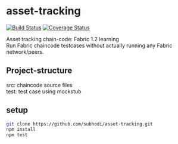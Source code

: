 # asset-tracking
[![Build Status](https://travis-ci.org/subhodi/asset-tracking.svg?branch=master)](https://travis-ci.org/subhodi/asset-tracking)
[![Coverage Status](https://coveralls.io/repos/github/subhodi/asset-tracking/badge.svg?branch=master)](https://coveralls.io/github/subhodi/asset-tracking?branch=master)

Asset tracking chain-code: Fabric 1.2 learning  
Run Fabric chaincode testcases without actually running any Fabric network/peers.

## Project-structure
src: chaincode source files  
test: test case using mockstub  

## setup
```bash
git clone https://github.com/subhodi/asset-tracking.git
npm install
npm test 
```